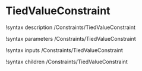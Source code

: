 <!-- MOOSE Documentation Stub: Remove this when content is added. -->

# TiedValueConstraint
!syntax description /Constraints/TiedValueConstraint

!syntax parameters /Constraints/TiedValueConstraint

!syntax inputs /Constraints/TiedValueConstraint

!syntax children /Constraints/TiedValueConstraint
